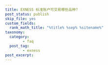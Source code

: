 ```yaml
---
title: EXNESS 标准账户可交易哪些品种?
post_status: publish
skip_file: yes
custom_fields:
  rank_math_title: "%title% %sep% %sitename%"
taxonomy:
  category:
        - faq
  post_tag:
        - exness
post_excerpt: 
---
```


